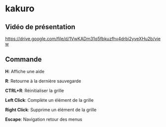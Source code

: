 # kakuro

## Vidéo de présentation

https://drive.google.com/file/d/1VwKADm31q5fbkuzfhv4drbi2yveXHu2b/view


## Commande

**H**: Affiche une aide

**R**: Retourne à la dernière sauvegarde

**CTRL+R**:  Réinitialiser la grille

**Left Click**: Complète un élément de la grille

**Right Click**: Supprime un élément de la grille

**Escape**: Navigation retour des menus

